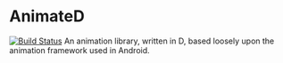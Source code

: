 # AnimateD
[![Build Status](https://travis-ci.org/luke5542/AnimateD.svg?branch=master)](https://travis-ci.org/luke5542/AnimateD)
An animation library, written in D, based loosely upon the animation framework used in Android.
